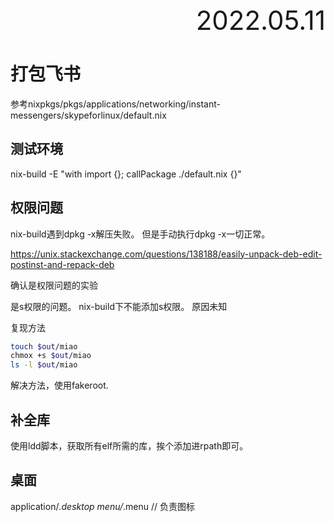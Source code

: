 <div style="text-align:right; font-size:3em;">2022.05.11</div>

# 打包飞书

参考nixpkgs/pkgs/applications/networking/instant-messengers/skypeforlinux/default.nix

## 测试环境

nix-build -E "with import <nixpkgs> {}; callPackage ./default.nix {}"

## 权限问题

nix-build遇到dpkg -x解压失败。
但是手动执行dpkg -x一切正常。

https://unix.stackexchange.com/questions/138188/easily-unpack-deb-edit-postinst-and-repack-deb

确认是权限问题的实验

是s权限的问题。
nix-build下不能添加s权限。
原因未知

复现方法

```bash
touch $out/miao
chmox +s $out/miao
ls -l $out/miao
```

解决方法，使用fakeroot.

## 补全库

使用ldd脚本，获取所有elf所需的库，挨个添加进rpath即可。

## 桌面

application/*.desktop
menu/*.menu // 负责图标

